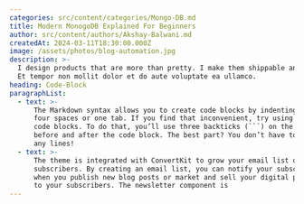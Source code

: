 ```yaml
---
categories: src/content/categories/Mongo-DB.md
title: Modern MonogoDB Explained For Beginners
author: src/content/authors/Akshay-Balwani.md
createdAt: 2024-03-11T18:30:00.000Z
image: /assets/photos/blog-automation.jpg
description: >-
  I design products that are more than pretty. I make them shippable and usable.
  Et tempor non mollit dolor et do aute voluptate ea ullamco.
heading: Code-Block
paragraphList:
  - text: >-
      The Markdown syntax allows you to create code blocks by indenting lines by
      four spaces or one tab. If you find that inconvenient, try using fenced
      code blocks. To do that, you’ll use three backticks (```) on the lines
      before and after the code block. The best part? You don’t have to indent
      any lines!
  - text: >-
      The theme is integrated with ConvertKit to grow your email list of
      subscribers. By creating an email list, you can notify your subscribers
      when you publish new blog posts or market and sell your digital products
      to your subscribers. The newsletter component is
---
```


